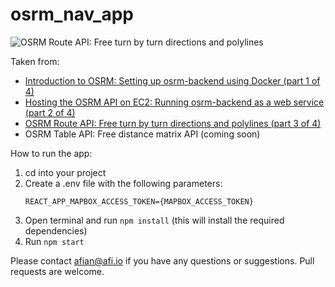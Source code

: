 # osrm_nav_app

![OSRM Route API: Free turn by turn directions and polylines](https://blog.afi.io/content/images/size/w1600/2023/11/Screen-Shot-2023-11-24-at-9.20.46-AM-1.png "OSRM Route API: Free turn by turn directions and polylines")

Taken from: 
- [Introduction to OSRM: Setting up osrm-backend using Docker (part 1 of 4)](https://www.afi.io/blog/introduction-to-osrm-setting-up-osrm-backend-using-docker/)
- [Hosting the OSRM API on EC2: Running osrm-backend as a web service (part 2 of 4)](https://www.afi.io/blog/hosting-the-osrm-api-on-amazon-ec2-running-osrm-backend-as-a-web-service)
- [OSRM Route API: Free turn by turn directions and polylines (part 3 of 4)](https://afi.io/blog/osrm-route-api-free-directions-api-with-turn-by-turn-directions-and-polylines)
- OSRM Table API: Free distance matrix API (coming soon)

 How to run the app:
 1. cd into your project
 2. Create a .env file with the following parameters: 
    ```
    REACT_APP_MAPBOX_ACCESS_TOKEN={MAPBOX_ACCESS_TOKEN}
    ```
 3. Open terminal and run `npm install` (this will install the required dependencies)
 4. Run `npm start`

Please contact afian@afi.io if you have any questions or suggestions. Pull requests are welcome.

